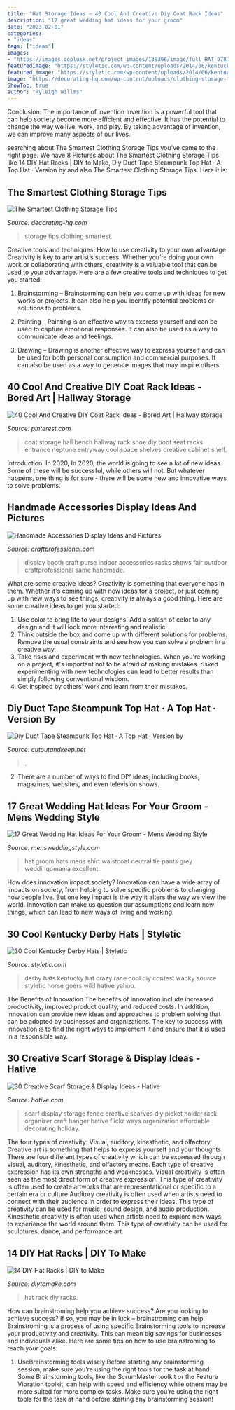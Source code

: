 ```yaml
---
title: "Hat Storage Ideas ~ 40 Cool And Creative Diy Coat Rack Ideas"
description: "17 great wedding hat ideas for your groom"
date: "2023-02-01"
categories:
- "ideas"
tags: ["ideas"]
images:
- "https://images.coplusk.net/project_images/138396/image/full_HAT_0787SM.jpg"
featuredImage: "https://styletic.com/wp-content/uploads/2014/06/kentucky-derby-hats/22-kentucky-derby-hats.jpg"
featured_image: "https://styletic.com/wp-content/uploads/2014/06/kentucky-derby-hats/22-kentucky-derby-hats.jpg"
image: "https://decorating-hq.com/wp-content/uploads/clothing-storage-tips-2.jpg"
ShowToc: true
author: "Ryleigh Willms"
---
```



Conclusion: The importance of invention
Invention is a powerful tool that can help society become more efficient and effective. It has the potential to change the way we live, work, and play. By taking advantage of invention, we can improve many aspects of our lives.

	

		
searching about The Smartest Clothing Storage Tips you've came to the right page. We have 8 Pictures about The Smartest Clothing Storage Tips like 14 DIY Hat Racks | DIY to Make, Diy Duct Tape Steampunk Top Hat · A Top Hat · Version by and also The Smartest Clothing Storage Tips. Here it is:
		
    
## The Smartest Clothing Storage Tips

<img loading=lazy src="https://decorating-hq.com/wp-content/uploads/clothing-storage-tips-2.jpg" onerror="this.onerror=null;this.src='https://tse2.mm.bing.net/th?id=OIP.ExdB61ImJbKqrpROMJMUwwHaNK&amp;pid=15.1';" alt="The Smartest Clothing Storage Tips">

_Source: decorating-hq.com_

>storage tips clothing smartest. 

	

Creative tools and techniques: How to use creativity to your own advantage
Creativity is key to any artist’s success. Whether you’re doing your own work or collaborating with others, creativity is a valuable tool that can be used to your advantage. Here are a few creative tools and techniques to get you started:
1. Brainstorming – Brainstorming can help you come up with ideas for new works or projects. It can also help you identify potential problems or solutions to problems.

2. Painting – Painting is an effective way to express yourself and can be used to capture emotional responses. It can also be used as a way to communicate ideas and feelings.

3. Drawing – Drawing is another effective way to express yourself and can be used for both personal consumption and commercial purposes. It can also be used as a way to generate images that may inspire others.


    
## 40 Cool And Creative DIY Coat Rack Ideas - Bored Art | Hallway Storage

<img loading=lazy src="https://i.pinimg.com/736x/4e/f1/cd/4ef1cd8ee07b222cb7d537a064a3d380--diy-coat-rack-coat-racks.jpg" onerror="this.onerror=null;this.src='https://tse1.mm.bing.net/th?id=OIP.pTRwGYcjsgDxQfDuAU0szgHaLG&amp;pid=15.1';" alt="40 Cool And Creative DIY Coat Rack Ideas - Bored Art | Hallway storage">

_Source: pinterest.com_

>coat storage hall bench hallway rack shoe diy boot seat racks entrance neptune entryway cool space shelves creative cabinet shelf. 

	

Introduction: In 2020,
In 2020, the world is going to see a lot of new ideas. Some of these will be successful, while others will not. But whatever happens, one thing is for sure - there will be some new and innovative ways to solve problems.

    
## Handmade Accessories Display Ideas And Pictures

<img loading=lazy src="http://www.craftprofessional.com/image-files/purse-display-racks.jpg" onerror="this.onerror=null;this.src='https://tse2.mm.bing.net/th?id=OIP.CdwbrZ8JNEsaAMnW-v0EdQHaJ3&amp;pid=15.1';" alt="Handmade Accessories Display Ideas and Pictures">

_Source: craftprofessional.com_

>display booth craft purse indoor accessories racks shows fair outdoor craftprofessional same handmade. 

	

What are some creative ideas?
Creativity is something that everyone has in them. Whether it's coming up with new ideas for a project, or just coming up with new ways to see things, creativity is always a good thing. Here are some creative ideas to get you started: 
1) Use color to bring life to your designs. Add a splash of color to any design and it will look more interesting and realistic. 
2) Think outside the box and come up with different solutions for problems. Remove the usual constraints and see how you can solve a problem in a creative way. 
3) Take risks and experiment with new technologies. When you're working on a project, it's important not to be afraid of making mistakes. risked experimenting with new technologies can lead to better results than simply following conventional wisdom. 
4) Get inspired by others' work and learn from their mistakes.

    
## Diy Duct Tape Steampunk Top Hat · A Top Hat · Version By

<img loading=lazy src="https://images.coplusk.net/project_images/138396/image/full_HAT_0787SM.jpg" onerror="this.onerror=null;this.src='https://tse2.mm.bing.net/th?id=OIP.26-BxoiGeBCozroEigpA1QHaKA&amp;pid=15.1';" alt="Diy Duct Tape Steampunk Top Hat · A Top Hat · Version by">

_Source: cutoutandkeep.net_

>. 

	

2. There are a number of ways to find DIY ideas, including books, magazines, websites, and even television shows.

    
## 17 Great Wedding Hat Ideas For Your Groom - Mens Wedding Style

<img loading=lazy src="https://www.mensweddingstyle.com/wp-content/uploads/2017/11/Wedding-Hat-Ideas-For-Your-Groom-17.jpg" onerror="this.onerror=null;this.src='https://tse4.mm.bing.net/th?id=OIP.yZtVxQabdZ9nJhb-tecvZgAAAA&amp;pid=15.1';" alt="17 Great Wedding Hat Ideas For Your Groom - Mens Wedding Style">

_Source: mensweddingstyle.com_

>hat groom hats mens shirt waistcoat neutral tie pants grey weddingomania excellent. 

	

How does innovation impact society?
Innovation can have a wide array of impacts on society, from helping to solve specific problems to changing how people live. But one key impact is the way it alters the way we view the world. Innovation can make us question our assumptions and learn new things, which can lead to new ways of living and working.

    
## 30 Cool Kentucky Derby Hats | Styletic

<img loading=lazy src="https://styletic.com/wp-content/uploads/2014/06/kentucky-derby-hats/22-kentucky-derby-hats.jpg" onerror="this.onerror=null;this.src='https://tse2.mm.bing.net/th?id=OIP.0yTFGzC8DFH0TIHQRglGuwHaLH&amp;pid=15.1';" alt="30 Cool Kentucky Derby Hats | Styletic">

_Source: styletic.com_

>derby hats kentucky hat crazy race cool diy contest wacky source styletic horse goers wild hative yahoo. 

	

The Benefits of Innovation
The benefits of innovation include increased productivity, improved product quality, and reduced costs. In addition, innovation can provide new ideas and approaches to problem solving that can be adopted by businesses and organizations. The key to success with innovation is to find the right ways to implement it and ensure that it is used in a responsible way.

    
## 30 Creative Scarf Storage &amp; Display Ideas - Hative

<img loading=lazy src="http://hative.com/wp-content/uploads/2015/03/scarf-storage-ideas/12-creative-scarf-storage-and-display-ideas.jpg" onerror="this.onerror=null;this.src='https://tse4.mm.bing.net/th?id=OIP.3Ur6d2t7CqYFuvTA_ughpAHaLT&amp;pid=15.1';" alt="30 Creative Scarf Storage &amp; Display Ideas - Hative">

_Source: hative.com_

>scarf display storage fence creative scarves diy picket holder rack organizer craft hanger hative flickr ways organization affordable decorating holiday. 

	

The four types of creativity: Visual, auditory, kinesthetic, and olfactory.
Creative art is something that helps to express yourself and your thoughts. There are four different types of creativity which can be expressed through visual, auditory, kinesthetic, and olfactory means. Each type of creative expression has its own strengths and weaknesses. Visual creativity is often seen as the most direct form of creative expression. This type of creativity is often used to create artworks that are representational or specific to a certain era or culture.Auditory creativity is often used when artists need to connect with their audience in order to express their ideas. This type of creativity can be used for music, sound design, and audio production. Kinesthetic creativity is often used when artists need to explore new ways to experience the world around them. This type of creativity can be used for sculptures, dance, and performance art.

    
## 14 DIY Hat Racks | DIY To Make

<img loading=lazy src="http://www.diytomake.com/wp-content/uploads/2016/03/nice-hat-rack.jpg" onerror="this.onerror=null;this.src='https://tse4.mm.bing.net/th?id=OIP.5NsLN2d6lhhn3ny88tCEpgHaLH&amp;pid=15.1';" alt="14 DIY Hat Racks | DIY to Make">

_Source: diytomake.com_

>hat rack diy racks. 

	

How can brainstroming help you achieve success?
Are you looking to achieve success? If so, you may be in luck – brainstroming can help. Brainstroming is a process of using specific Brainstorming tools to increase your productivity and creativity. This can mean big savings for businesses and individuals alike. Here are some tips on how to use brainstroming to reach your goals: 
1. UseBrainstorming tools wisely 
Before starting any brainstorming session, make sure you’re using the right tools for the task at hand. Some Brainstorming tools, like the ScrumMaster toolkit or the Feature Vibration toolkit, can help with speed and efficiency while others may be more suited for more complex tasks. Make sure you’re using the right tools for the task at hand before starting any brainstorming session! 

